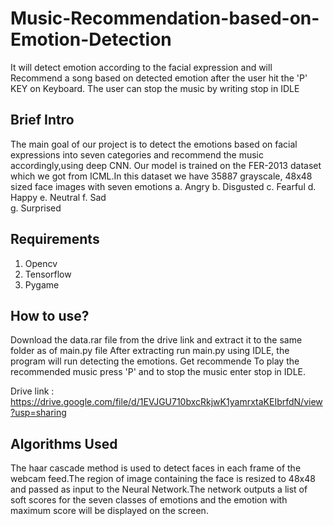 # Music-Recommendation-based-on-Emotion-Detection
It will detect emotion according to the facial expression and will Recommend a song based on detected emotion after the user hit the 'P' KEY on Keyboard. The user can stop the music by writing stop in IDLE 
## Brief Intro
The main goal of our project is to detect the emotions based on facial expressions into seven categories and recommend the music accordingly,using deep CNN. Our model is trained on the FER-2013 dataset which we got from ICML.In this dataset we have 35887 grayscale, 48x48 sized face images with seven emotions 
a. Angry 
b. Disgusted
c. Fearful 
d. Happy 
e. Neutral 
f. Sad  
g. Surprised

## Requirements
1. Opencv
2. Tensorflow
3. Pygame

## How to use?
Download the data.rar file from the drive link and extract it to the same folder as of main.py file
After extracting run main.py using IDLE, the program will run detecting the emotions. Get recommende
To play the recommended music press 'P' and to stop the music enter stop in IDLE.

Drive link : https://drive.google.com/file/d/1EVJGU710bxcRkjwK1yamrxtaKEIbrfdN/view?usp=sharing

## Algorithms Used
The haar cascade method is used to detect faces in each frame of the webcam feed.The region of image containing the face is resized to 48x48 and  passed as input to the Neural Network.The network outputs a list of soft scores for the seven classes of emotions and the emotion with maximum score will be displayed on the screen.


